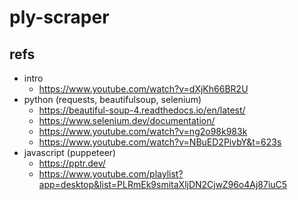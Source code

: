 # ply-scraper

## refs
- intro
	- https://www.youtube.com/watch?v=dXjKh66BR2U
- python (requests, beautifulsoup, selenium)
	- https://beautiful-soup-4.readthedocs.io/en/latest/
	- https://www.selenium.dev/documentation/
	- https://www.youtube.com/watch?v=ng2o98k983k
	- https://www.youtube.com/watch?v=NBuED2PivbY&t=623s
- javascript (puppeteer)
	- https://pptr.dev/
	- https://www.youtube.com/playlist?app=desktop&list=PLRmEk9smitaXljDN2CjwZ96o4Aj87iuC5
